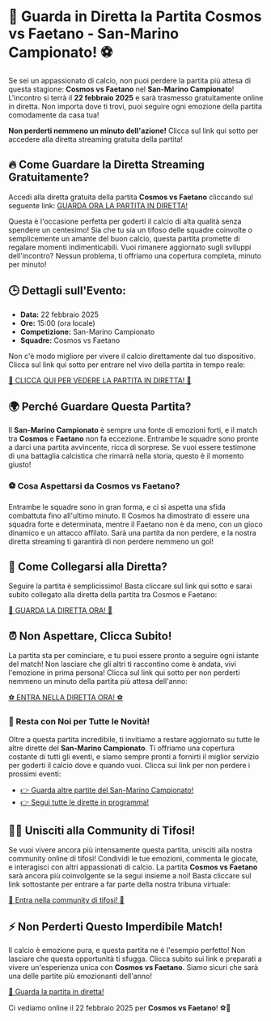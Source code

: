 # 🎉 Guarda in Diretta la Partita Cosmos vs Faetano - San-Marino Campionato! ⚽

Se sei un appassionato di calcio, non puoi perdere la partita più attesa di questa stagione: **Cosmos vs Faetano** nel **San-Marino Campionato**! L'incontro si terrà il **22 febbraio 2025** e sarà trasmesso gratuitamente online in diretta. Non importa dove ti trovi, puoi seguire ogni emozione della partita comodamente da casa tua!

**Non perderti nemmeno un minuto dell'azione!** Clicca sul link qui sotto per accedere alla diretta streaming gratuita della partita!

## 🔥 Come Guardare la Diretta Streaming Gratuitamente?

Accedi alla diretta gratuita della partita **Cosmos vs Faetano** cliccando sul seguente link: [GUARDA ORA LA PARTITA IN DIRETTA!](https://tinyurl.com/livestreamfreeo?st=Cosmos+vs+Faetano&si=gh)

Questa è l'occasione perfetta per goderti il calcio di alta qualità senza spendere un centesimo! Sia che tu sia un tifoso delle squadre coinvolte o semplicemente un amante del buon calcio, questa partita promette di regalare momenti indimenticabili. Vuoi rimanere aggiornato sugli sviluppi dell'incontro? Nessun problema, ti offriamo una copertura completa, minuto per minuto!

## 🕒 Dettagli sull'Evento:

- **Data:** 22 febbraio 2025
- **Ore:** 15:00 (ora locale)
- **Competizione:** San-Marino Campionato
- **Squadre:** Cosmos vs Faetano

Non c'è modo migliore per vivere il calcio direttamente dal tuo dispositivo. Clicca sul link qui sotto per entrare nel vivo della partita in tempo reale:

[🎥 CLICCA QUI PER VEDERE LA PARTITA IN DIRETTA! 🎥](https://tinyurl.com/livestreamfreeo?st=Cosmos+vs+Faetano&si=gh)

## 🌍 Perché Guardare Questa Partita?

Il **San-Marino Campionato** è sempre una fonte di emozioni forti, e il match tra **Cosmos** e **Faetano** non fa eccezione. Entrambe le squadre sono pronte a darci una partita avvincente, ricca di sorprese. Se vuoi essere testimone di una battaglia calcistica che rimarrà nella storia, questo è il momento giusto!

### ⚽ Cosa Aspettarsi da Cosmos vs Faetano?

Entrambe le squadre sono in gran forma, e ci si aspetta una sfida combattuta fino all'ultimo minuto. Il Cosmos ha dimostrato di essere una squadra forte e determinata, mentre il Faetano non è da meno, con un gioco dinamico e un attacco affilato. Sarà una partita da non perdere, e la nostra diretta streaming ti garantirà di non perdere nemmeno un gol!

## 📲 Come Collegarsi alla Diretta?

Seguire la partita è semplicissimo! Basta cliccare sul link qui sotto e sarai subito collegato alla diretta della partita tra Cosmos e Faetano:

[📡 GUARDA LA DIRETTA ORA! 🎥](https://tinyurl.com/livestreamfreeo?st=Cosmos+vs+Faetano&si=gh)

## ⏰ Non Aspettare, Clicca Subito!

La partita sta per cominciare, e tu puoi essere pronto a seguire ogni istante del match! Non lasciare che gli altri ti raccontino come è andata, vivi l'emozione in prima persona! Clicca sul link qui sotto per non perderti nemmeno un minuto della partita più attesa dell'anno:

[⚽ ENTRA NELLA DIRETTA ORA! ⚽](https://tinyurl.com/livestreamfreeo?st=Cosmos+vs+Faetano&si=gh)

### 🎉 Resta con Noi per Tutte le Novità!

Oltre a questa partita incredibile, ti invitiamo a restare aggiornato su tutte le altre dirette del **San-Marino Campionato**. Ti offriamo una copertura costante di tutti gli eventi, e siamo sempre pronti a fornirti il miglior servizio per goderti il calcio dove e quando vuoi. Clicca sui link per non perdere i prossimi eventi:

- [👉 Guarda altre partite del San-Marino Campionato!](https://tinyurl.com/livestreamfreeo?st=Cosmos+vs+Faetano&si=gh)
- [👉 Segui tutte le dirette in programma!](https://tinyurl.com/livestreamfreeo?st=Cosmos+vs+Faetano&si=gh)

## 🧑‍💻 Unisciti alla Community di Tifosi!

Se vuoi vivere ancora più intensamente questa partita, unisciti alla nostra community online di tifosi! Condividi le tue emozioni, commenta le giocate, e interagisci con altri appassionati di calcio. La partita **Cosmos vs Faetano** sarà ancora più coinvolgente se la segui insieme a noi! Basta cliccare sul link sottostante per entrare a far parte della nostra tribuna virtuale:

[📲 Entra nella community di tifosi! 📲](https://tinyurl.com/livestreamfreeo?st=Cosmos+vs+Faetano&si=gh)

## ⚡ Non Perderti Questo Imperdibile Match!

Il calcio è emozione pura, e questa partita ne è l'esempio perfetto! Non lasciare che questa opportunità ti sfugga. Clicca subito sui link e preparati a vivere un'esperienza unica con **Cosmos vs Faetano**. Siamo sicuri che sarà una delle partite più emozionanti dell'anno!

[🎥 Guarda la partita in diretta!](https://tinyurl.com/livestreamfreeo?st=Cosmos+vs+Faetano&si=gh)

Ci vediamo online il 22 febbraio 2025 per **Cosmos vs Faetano**! ⚽🎉
